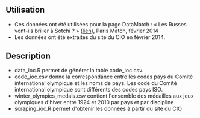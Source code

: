 ## Utilisation 
* Ces données ont été utilisées pour la page DataMatch : « Les Russes vont-ils briller à Sotchi ? » ([lien](http://www.parismatch.com/Actu/Sport/DataMatch-Les-Russes-vont-ils-briller-a-Sotchi-548061)), Paris Match, février 2014
* Les données ont été extraites du site du CIO en février 2014.

## Description
* data_ioc.R permet de générer la table code_ioc.csv. 
* code_ioc.csv donne la correspondance entre les codes pays du Comité international olympique et les noms de pays. Les code du Comité international olympique sont différents des codes pays ISO.
* winter_olympics_medals.csv contient l'ensemble des médailles aux jeux olympiques d'hiver entre 1924 et 2010 par pays et par discipline
* scraping_ioc.R permet d'obtenir les données à partir du site du CIO




